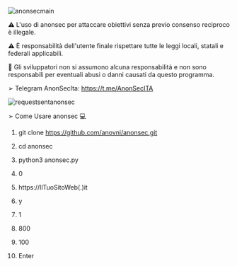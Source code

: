 ![anonsecmain](https://user-images.githubusercontent.com/78624983/201806206-59b4c085-9690-4f2c-92fc-56ff79b2227d.PNG)




⚠️ L'uso di anonsec per attaccare obiettivi senza previo consenso reciproco è illegale.

⚠️ È responsabilità dell'utente finale rispettare tutte le leggi locali, statali e federali applicabili.

💢 Gli sviluppatori non si assumono alcuna responsabilità e non sono responsabili per eventuali abusi o danni causati da questo programma.

➢ Telegram AnonSecIta: https://t.me/AnonSecITA
          

![requestsentanonsec](https://user-images.githubusercontent.com/78624983/201806240-591390e2-0958-4d5c-85d3-2ae21b19c1e3.PNG)

➢ Come Usare anonsec 💻 

1) git clone https://github.com/anovni/anonsec.git

2) cd anonsec

3) python3 anonsec.py

4) 0

5) https://IlTuoSitoWeb(.)it

6) y

7) 1

8) 800

9) 100

10) Enter



